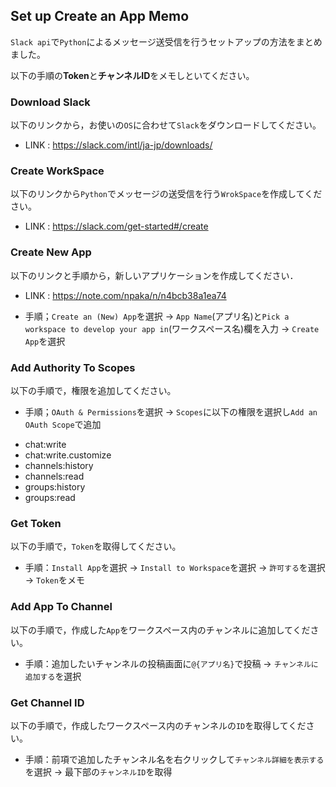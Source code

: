 ## Set up Create an App Memo

`Slack api`で`Python`によるメッセージ送受信を行うセットアップの方法をまとめました。

以下の手順の**Token**と**チャンネルID**をメモしといてください。

### Download Slack

以下のリンクから，お使いの`OS`に合わせて`Slack`をダウンロードしてください。

- LINK : https://slack.com/intl/ja-jp/downloads/

### Create WorkSpace

以下のリンクから`Python`でメッセージの送受信を行う`WrokSpace`を作成してください。

- LINK : https://slack.com/get-started#/create
### Create New App

以下のリンクと手順から，新しいアプリケーションを作成してください．

- LINK : https://note.com/npaka/n/n4bcb38a1ea74

- 手順；`Create an (New) App`を選択 → `App Name`(アプリ名)と`Pick a workspace to develop your app in`(ワークスペース名)欄を入力 → `Create App`を選択

### Add Authority To Scopes

以下の手順で，権限を追加してください。

- 手順；`OAuth & Permissions`を選択 → `Scopes`に以下の権限を選択し`Add an OAuth Scope`で追加

+ chat:write
+ chat:write.customize
+ channels:history
+ channels:read
+ groups:history
+ groups:read

### Get Token

以下の手順で，`Token`を取得してください。

- 手順：`Install App`を選択 → `Install to Workspace`を選択 → `許可する`を選択 → `Token`をメモ

### Add App To Channel

以下の手順で，作成した`App`をワークスペース内のチャンネルに追加してください。

- 手順：追加したいチャンネルの投稿画面に`@{アプリ名}`で投稿 → `チャンネルに追加する`を選択

### Get Channel ID

以下の手順で，作成したワークスペース内のチャンネルの`ID`を取得してください。

- 手順：前項で追加したチャンネル名を右クリックして`チャンネル詳細を表示する`を選択 → 最下部の`チャンネルID`を取得